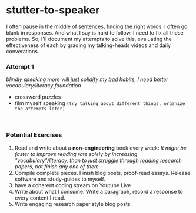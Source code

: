 # stutter-to-speaker

I often pause in the middle of sentences, finding the right words. I often 
go blank in responses. And what I say is hard to follow. I need to fix all
these problems. So, I'll document my attempts to solve this, evaluating
the effectiveness of each by grading my talking-heads videos and daily 
converations.

### Attempt 1
*blindly speaking more will just solidify my bad habits, I need better vocabulary/literacy foundation*
- crossword puzzles
- film myself speaking `(try talking about different things, organize the attempts later)`

<br/>

### Potential Exercises
1. Read and write about a **non-engineering** book every week: *It might be faster to improve reading rate solely by increasing "vocabulary"/literacy, than to just struggle through reading research papers, not finish any one of them*
2. Compile complete pieces. Finish blog posts, proof-read essays. Release software and study-guides to myself.
3. have a coherent coding stream on Youtube Live
4. Write about what I consume. Write a paragraph, record a response to every content I read.
5. Write engaging research paper style blog posts.
